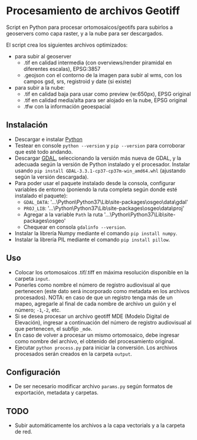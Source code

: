 # Procesamiento de archivos Geotiff
Script en Python para procesar ortomosaicos/geotifs para subirlos a geoservers como capa raster, y a la nube para ser descargados.

El script crea los siguientes archivos optimizados:
- para subir al geoserver
    - .tif en calidad intermedia (con overviews/render piramidal en diferentes escalas), EPSG:3857
    - .geojson con el contorno de la imagen para subir al wms, con los campos gsd, srs, registroid y date (si existe)
- para subir a la nube:
    - .tif en calidad baja para usar como preview (w:650px), EPSG original
    - .tif en calidad media/alta para ser alojado en la nube, EPSG original
    - .tfw con la información geoespacial

## Instalación
- Descargar e instalar [Python](https://www.python.org/downloads/)
- Testear en console `python --version` y `pip --version` para corroborar que esté todo andando.
- Descargar [GDAL](https://www.lfd.uci.edu/~gohlke/pythonlibs/#gdal), seleccionando la versión más nueva de GDAL, y la adecuada según la versión de Python instalado y el procesador. Instalar usando `pip install GDAL-3.3.1-cp37-cp37m-win_amd64.whl` (ajustando según la versión descargada).
- Para poder usar el paquete instalado desde la consola, configurar variables de entorno (poniendo la ruta completa según donde esté instalado el paquete):
    - `GDAL_DATA`: '...\Python\Python37\Lib\site-packages\osgeo\data\gdal'
    - `PROJ_LIB`: '...\Python\Python37\Lib\site-packages\osgeo\data\proj'
    - Agregar a la variable `Path` la ruta '...\Python\Python37\Lib\site-packages\osgeo'
    - Chequear en consola `gdalinfo --version`.
- Instalar la librería Numpy mediante el comando  `pip install numpy`.
- Instalar la librería PIL mediante el comando `pip install pillow`.

## Uso
- Colocar los ortomosaicos .tif/.tiff en máxima resolución disponible en la carpeta `input`.
- Ponerles como nombre el número de registro audiovisual al que pertenecen (este dato será incorporado como metadata en los archivos procesados). NOTA: en caso de que un registro tenga más de un mapeo, agregarle al final de cada nombre de archivo un guión y el número; `-1`,`-2`, etc.
- Si se desea procesar un archivo geotiff MDE (Modelo Digital de Elevación), ingresar a continuación del número de registro audiovisual al que pertenecen, el subfijo `_mde`.
- En caso de volver a procesar un mismo ortomosaico, debe ingresar como nombre del archivo, el obtenido del procesamiento original. 
- Ejecutar `python process.py` para iniciar la conversión. Los archivos procesados serán creados en la carpeta `output`.

## Configuración
- De ser necesario modificar archivo `params.py` según formatos de exportación, metadata y carpetas.

## TODO
- Subir automáticamente los archivos a la capa vectorials y a la carpeta de red.


